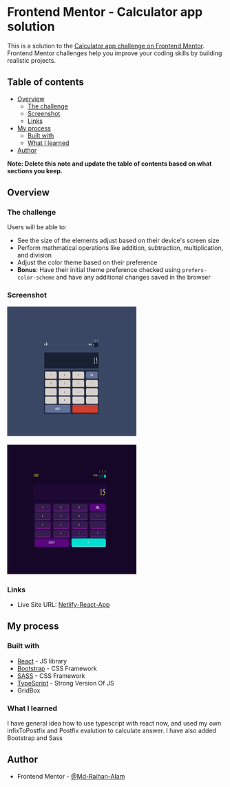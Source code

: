 # Frontend Mentor - Calculator app solution

This is a solution to the [Calculator app challenge on Frontend Mentor](https://www.frontendmentor.io/challenges/calculator-app-9lteq5N29). Frontend Mentor challenges help you improve your coding skills by building realistic projects. 

## Table of contents

- [Overview](#overview)
  - [The challenge](#the-challenge)
  - [Screenshot](#screenshot)
  - [Links](#links)
- [My process](#my-process)
  - [Built with](#built-with)
  - [What I learned](#what-i-learned)
- [Author](#author)

**Note: Delete this note and update the table of contents based on what sections you keep.**

## Overview

### The challenge

Users will be able to:

- See the size of the elements adjust based on their device's screen size
- Perform mathmatical operations like addition, subtraction, multiplication, and division
- Adjust the color theme based on their preference
- **Bonus**: Have their initial theme preference checked using `prefers-color-scheme` and have any additional changes saved in the browser

### Screenshot

<img src="https://github.com/Md-Raihan-Alam/Calculator-App-Main/blob/main/Screenshot/Screenshot-1.png" alt="Caculator-Theme-1" width="300" height="300">

<br/>
<br/>

<img src="https://github.com/Md-Raihan-Alam/Calculator-App-Main/blob/main/Screenshot/Screenshot-2.png" alt="Caculator-Theme-2" width="300" height="300">

### Links

- Live Site URL: [Netlify-React-App](https://timely-twilight-e16e98.netlify.app/)

## My process

### Built with

- [React](https://reactjs.org/) - JS library
- [Bootstrap](https://getbootstrap.com/) - CSS Framework
- [SASS](https://sass-lang.com/) - CSS Framework
- [TypeScript](https://www.typescriptlang.org/) - Strong Version Of JS
- GridBox


### What I learned

I have general idea how to use typescript with react now, and used my own infixToPostfix and Postfix evalution to calculate answer. I have also added Bootstrap and Sass

## Author

- Frontend Mentor - [@Md-Raihan-Alam](https://www.frontendmentor.io/profile/Md-Raihan-Alam)
